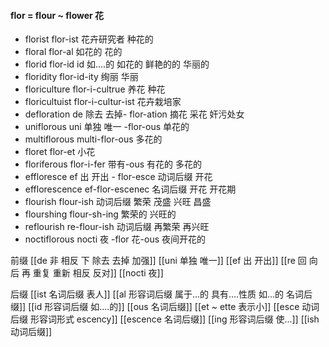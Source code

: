 #### flor = flour ~ flower 花

- florist flor-ist 花卉研究者 种花的
- floral flor-al 如花的 花的
- florid flor-id id 如....的 如花的 鲜艳的的 华丽的
- floridity flor-id-ity 绚丽 华丽
- floriculture flor-i-cultrue 养花 种花 
- floricultuist flor-i-cultur-ist 花卉栽培家
- defloration  de 除去 去掉- flor-ation  摘花 采花 奸污处女
- uniflorous uni 单独 唯一 -flor-ous  单花的
- multiflorous multi-flor-ous 多花的 
- floret  flor-et 小花
- floriferous flor-i-fer 带有-ous 有花的  多花的
- effloresce ef 出 开出 - flor-esce 动词后缀 开花
- efflorescence ef-flor-escenec 名词后缀 开花 开花期
- flourish flour-ish 动词后缀 繁荣 茂盛 兴旺 昌盛
- flourshing flour-sh-ing  繁荣的  兴旺的
- reflourish re-flour-ish 动词后缀  再繁荣 再兴旺
- noctiflorous nocti 夜 -flor 花-ous 夜间开花的


前缀
[[de   非 相反 下 除去 去掉 加强]]
[[uni 单独 唯一]]
[[ef 出 开出]]
[[re  回 向后  再 重复 重新 相反 反对]]
[[nocti 夜]]

后缀
[[ist  名词后缀 表人]]
[[al 形容词后缀   属于...的  具有....性质  如...的   名词后缀]]
[[id 形容词后缀 如....的]]
[[ous 名词后缀]]
[[et  ~ ette 表示小]]
[[esce 动词后缀 形容词形式 escency]]
[[escence 名词后缀]]
[[ing 形容词后缀  使...]]
[[ish 动词后缀]]